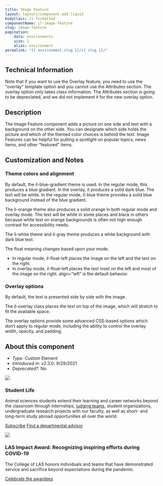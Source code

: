 ```yaml
---
title: Image Feature
layout: layouts/component-add.liquid
bodyClass: il-formatted
componentName: il-image-feature
slug: image-feature
pagination:
    data: environments
    size: 1
    alias: environment
permalink: "{{ environment.slug }}/{{ slug }}/"
---
```

## Technical Information

Note that if you want to use the Overlay feature, you need to use the "overlay" template option and you cannot use the Attributes section. The overlay option only takes class information. The Attributes section is going to be depreciated, and we did not implement it for the new overlay option. 

## Description 
 The Image Feature component adds a picture on one side and text with a background on the other side. You can designate which side holds the picture and which of the themed color choices is behind the text. Image Features can be helpful for putting a spotlight on popular topics, news items, and other “featured” items.

## Customization and Notes

### Theme colors and alignment
By default, the il-blue-gradient theme is used. In the regular mode, this produces a blue gradient. In the overlay, it produces a solid dark blue. The text will be white. In the regular mode, il-blue theme provides a solid blue background instead of the blue gradient.

The il-orange theme also produces a solid orange in both regular mode and overlay mode. The text will be white in some places and black in others because white text on orange backgrounds is often not high enough contrast for accessibility needs.

The il-white theme and il-gray theme produces a white background with dark blue text.

The float meaning changes based upon your mode.
* In regular mode, il-float-left places the image on the left and the text on the right.
* In overlay mode, il-float-left places the text inset on the left and most of the image on the right. 
align=”left” is the default behavior. 

### Overlay options
By default, the text is presented side by side with the image.

The il-overlay class places the text on top of the image, which will stretch to fit the available space.

The overlay options provide some advanced CSS-based options which don’t apply to regular mode, including the ability to control the overlay width, opacity, and padding. 

## About this component 
* *Type:* Custom Element 
* *Introduced in:* v2.3.0; 9/29/2021 
* *Deprecated?:* No 

<div class="template-information" data-name="default">
<img slot="image" src="https://picsum.photos/1920/800">
<h3>Student Life</h3>
<p>Animal sciences students extend their learning and career networks beyond
the classroom through internships, <a href="#">judging teams</a>, student organizations, undergraduate research
projects with our faculty, as well as short- and long-term study abroad opportunities all over the world. </p>

<a href="#" class="il-button">Subscribe</a>
<a href="#" class="il-button">Find a departmental advisor</a>
</div>

<div class="template-information" data-name="overlay">
<img slot="image" src="https://picsum.photos/1920/800">
<h3>LAS Impact Award: Recognizing inspiring efforts during COVID-19</h3>
<p>The College of LAS honors individuals and teams that have demonstrated service and sacrifice beyond expectations during the pandemic.</p>
<p><a href="#" class="il-button">Celebrate the awardees</a></p>
</div>

